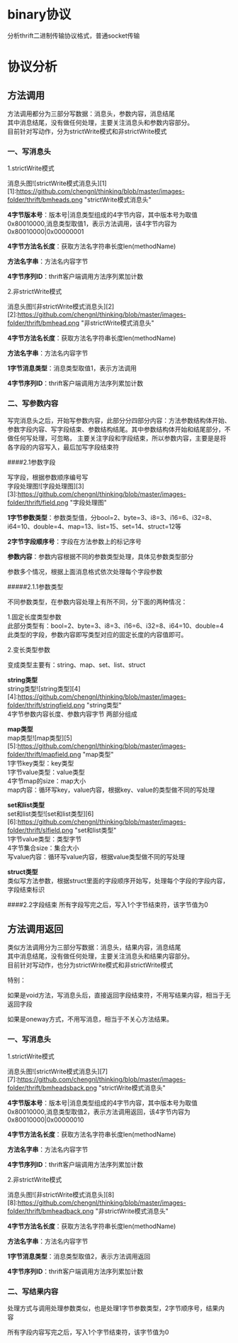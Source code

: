 # binary协议
  分析thrift二进制传输协议格式，普通socket传输
# 协议分析
## 方法调用
方法调用都分为三部分写数据：消息头，参数内容，消息结尾  
其中消息结尾，没有做任何处理，主要关注消息头和参数内容部分。  
目前针对写动作，分为strictWrite模式和非strictWrite模式

### 一、写消息头

1.strictWrite模式

消息头图![strictWrite模式消息头][1]
[1]:https://github.com/chengnl/thinking/blob/master/images-folder/thrift/bmheads.png "strictWrite模式消息头"

**4字节版本号**：版本号|消息类型组成的4字节内容，其中版本号为取值0x80010000,消息类型取值1，表示方法调用，该4字节内容为0x80010000|0x00000001  

**4字节方法名长度**：获取方法名字符串长度len(methodName)  

**方法名字串**：方法名内容字节  

**4字节序列ID**：thrift客户端调用方法序列累加计数  

2.非strictWrite模式

消息头图![非strictWrite模式消息头][2]
[2]:https://github.com/chengnl/thinking/blob/master/images-folder/thrift/bmhead.png "非strictWrite模式消息头"

**4字节方法名长度**：获取方法名字符串长度len(methodName)  

**方法名字串**：方法名内容字节  

**1字节消息类型**：消息类型取值1，表示方法调用  

**4字节序列ID**：thrift客户端调用方法序列累加计数  

### 二、写参数内容

写完消息头之后，开始写参数内容，此部分分四部分内容：方法参数结构体开始、参数字段内容、写字段结束、参数结构结尾。其中参数结构体开始和结尾部分，不做任何写处理，可忽略，
主要关注字段和字段结束，所以参数内容，主要是是将各字段的内容写入，最后加写字段结束符 

####2.1参数字段

写字段，根据参数顺序编号写  
字段处理图![字段处理图][3]
[3]:https://github.com/chengnl/thinking/blob/master/images-folder/thrift/field.png "字段处理图"

**1字节参数类型**：参数类型值，分bool=2、byte=3、i8=3、i16=6、i32=8、i64=10、double=4、map=13、list=15、set=14、struct=12等  

**2字节字段顺序号**：字段在方法参数上的标记序号

**参数内容**：参数内容根据不同的参数类型处理，具体见参数类型部分

参数多个情况，根据上面消息格式依次处理每个字段参数

#####2.1.1参数类型

不同参数类型，在参数内容处理上有所不同，分下面的两种情况：  

1.固定长度类型参数  
  此部分类型有：bool=2、byte=3、i8=3、i16=6、i32=8、i64=10、double=4  
  此类型的字段，参数内容即写类型对应的固定长度的内容值即可。 

2.变长类型参数  

  变成类型主要有：string、map、set、list、struct  

  **string类型**  
  string类型![string类型][4]
[4]:https://github.com/chengnl/thinking/blob/master/images-folder/thrift/stringfield.png "string类型"  
  4字节参数内容长度、参数内容字节 两部分组成

  **map类型**  
  map类型![map类型][5]
[5]:https://github.com/chengnl/thinking/blob/master/images-folder/thrift/mapfield.png "map类型"  
  1字节key类型：key类型  
  1字节value类型：value类型  
  4字节map的size：map大小  
  map内容：循环写key，value内容，根据key、value的类型做不同的写处理 

  **set和list类型**    
  set和list类型![set和list类型][6]
[6]:https://github.com/chengnl/thinking/blob/master/images-folder/thrift/slfield.png "set和list类型"  
  1字节value类型：类型字节  
  4字节集合size：集合大小  
  写value内容：循环写value内容，根据value类型做不同的写处理  

  **struct类型**   
  类似写方法参数，根据struct里面的字段顺序开始写，处理每个字段的字段内容，字段结束标识

####2.2字段结束
所有字段写完之后，写入1个字节结束符，该字节值为0


## 方法调用返回
类似方法调用分为三部分写数据：消息头，结果内容，消息结尾  
其中消息结尾，没有做任何处理，主要关注消息头和结果内容部分。  
目前针对写动作，也分为strictWrite模式和非strictWrite模式

特别：  

如果是void方法，写消息头后，直接返回字段结束符，不用写结果内容，相当于无返回字段

如果是oneway方式，不用写消息，相当于不关心方法结果。


### 一、写消息头

1.strictWrite模式

消息头图![strictWrite模式消息头][7]
[7]:https://github.com/chengnl/thinking/blob/master/images-folder/thrift/bmheadsback.png "strictWrite模式消息头"

**4字节版本号**：版本号|消息类型组成的4字节内容，其中版本号为取值0x80010000,消息类型取值2，表示方法调用返回，该4字节内容为0x80010000|0x00000010  

**4字节方法名长度**：获取方法名字符串长度len(methodName)  

**方法名字串**：方法名内容字节  

**4字节序列ID**：thrift客户端调用方法序列累加计数  

2.非strictWrite模式

消息头图![非strictWrite模式消息头][8]
[8]:https://github.com/chengnl/thinking/blob/master/images-folder/thrift/bmheadback.png "非strictWrite模式消息头"

**4字节方法名长度**：获取方法名字符串长度len(methodName)  

**方法名字串**：方法名内容字节  

**1字节消息类型**：消息类型取值2，表示方法调用返回 

**4字节序列ID**：thrift客户端调用方法序列累加计数  

### 二、写结果内容

处理方式与调用处理参数类似，也是处理1字节参数类型，2字节顺序号，结果内容

所有字段内容写完之后，写入1个字节结束符，该字节值为0






